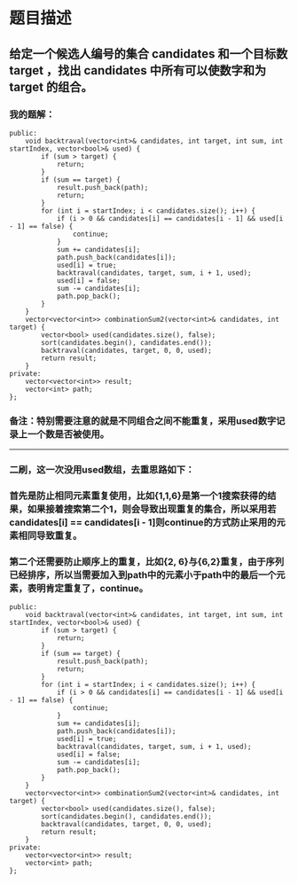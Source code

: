 # 题目描述
## 给定一个候选人编号的集合 candidates 和一个目标数 target ，找出 candidates 中所有可以使数字和为 target 的组合。
### 我的题解：
```class Solution {
public:
    void backtraval(vector<int>& candidates, int target, int sum, int startIndex, vector<bool>& used) {
        if (sum > target) {
            return;
        }
        if (sum == target) {
            result.push_back(path);
            return;
        }
        for (int i = startIndex; i < candidates.size(); i++) {
            if (i > 0 && candidates[i] == candidates[i - 1] && used[i - 1] == false) {
                continue;
            }    
            sum += candidates[i];
            path.push_back(candidates[i]);
            used[i] = true;
            backtraval(candidates, target, sum, i + 1, used);
            used[i] = false;
            sum -= candidates[i];
            path.pop_back();
        }
    }
    vector<vector<int>> combinationSum2(vector<int>& candidates, int target) {
        vector<bool> used(candidates.size(), false);
        sort(candidates.begin(), candidates.end());
        backtraval(candidates, target, 0, 0, used);
        return result;
    }
private:
    vector<vector<int>> result;
    vector<int> path;
};
```
### **备注**：特别需要注意的就是不同组合之间不能重复，采用used数字记录上一个数是否被使用。
***
### 二刷，这一次没用used数组，去重思路如下：
### 首先是防止相同元素重复使用，比如{1,1,6}是第一个1搜索获得的结果，如果接着搜索第二个1，则会导致出现重复的集合，所以采用若candidates[i] == candidates[i - 1]则continue的方式防止采用的元素相同导致重复。
### 第二个还需要防止顺序上的重复，比如{2, 6}与{6,2}重复，由于序列已经排序，所以当需要加入到path中的元素小于path中的最后一个元素，表明肯定重复了，continue。
```class Solution {
public:
    void backtraval(vector<int>& candidates, int target, int sum, int startIndex, vector<bool>& used) {
        if (sum > target) {
            return;
        }
        if (sum == target) {
            result.push_back(path);
            return;
        }
        for (int i = startIndex; i < candidates.size(); i++) {
            if (i > 0 && candidates[i] == candidates[i - 1] && used[i - 1] == false) {
                continue;
            }    
            sum += candidates[i];
            path.push_back(candidates[i]);
            used[i] = true;
            backtraval(candidates, target, sum, i + 1, used);
            used[i] = false;
            sum -= candidates[i];
            path.pop_back();
        }
    }
    vector<vector<int>> combinationSum2(vector<int>& candidates, int target) {
        vector<bool> used(candidates.size(), false);
        sort(candidates.begin(), candidates.end());
        backtraval(candidates, target, 0, 0, used);
        return result;
    }
private:
    vector<vector<int>> result;
    vector<int> path;
};
```